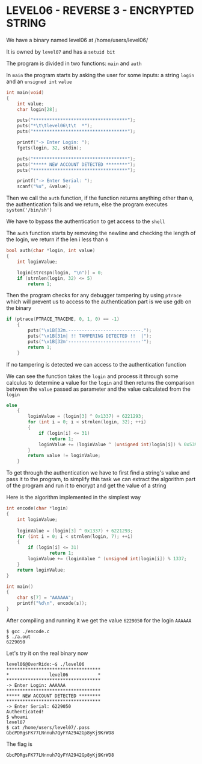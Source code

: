# LEVEL06 - REVERSE 3 - ENCRYPTED STRING

We have a binary named level06 at /home/users/level06/

It is owned by `level07` and has a `setuid bit`

The program is divided in two functions: `main` and `auth`

In `main` the program starts by asking the user for some inputs: a string `login` and an `unsigned int` `value`

```c
int main(void)
{
	int value;
	char login[28];

	puts("***********************************");
	puts("*\t\tlevel06\t\t  *");
	puts("***********************************");

	printf("-> Enter Login: ");
	fgets(login, 32, stdin);

	puts("***********************************");
	puts("***** NEW ACCOUNT DETECTED ********");
	puts("***********************************");

	printf("-> Enter Serial: ");
	scanf("%u", &value);
```

Then we call the `auth` function, if the function returns anything other than `0`, the authentication fails and we return, else the program executes `system('/bin/sh')`

We have to bypass the authentication to get access to the `shell`

The `auth` function starts by removing the newline and checking the length of the login, we return if the len i less than `6`

```c
bool auth(char *login, int value)
{
	int loginValue;

	login[strcspn(login, "\n")] = 0;
	if (strnlen(login, 32) <= 5)
		return 1;
```

Then the program checks for any debugger tampering by using `ptrace` which will prevent us to access to the authentication part is we use gdb on the binary

```c
if (ptrace(PTRACE_TRACEME, 0, 1, 0) == -1)
	{
		puts("\x1B[32m.---------------------------.");
		puts("\x1B[31m| !! TAMPERING DETECTED !!  |");
		puts("\x1B[32m'---------------------------'");
		return 1;
	}
```

If no tampering is detected we can access to the authentication function

We can see the function takes the `login` and process it through some calculus to determine a value for the `login` and then returns the comparison between the `value` passed as parameter and the value calculated from the `login`

```c
else
	{
		loginValue = (login[3] ^ 0x1337) + 6221293;
		for (int i = 0; i < strnlen(login, 32); ++i)
		{
			if (login[i] <= 31)
				return 1;
			loginValue += (loginValue ^ (unsigned int)login[i]) % 0x539;
		}
		return value != loginValue;
	}
```

To get through the authentication we have to first find a string's value and pass it to the program, to simplify this task we can extract the algorithm part of the program and run it to encrypt and get the value of a string

Here is the algorithm implemented in the simplest way
```c
int encode(char *login)
{
	int loginValue;
	
	loginValue = (login[3] ^ 0x1337) + 6221293;
	for (int i = 0; i < strnlen(login, 7); ++i)
	{
		if (login[i] <= 31)
				return 1;
		loginValue += (loginValue ^ (unsigned int)login[i]) % 1337;
	}
	return loginValue;
}

int main()
{
	char s[7] = "AAAAAA";
	printf("%d\n", encode(s));
}
```

After compiling and running it we get the value `6229050` for the login `AAAAAA`

```
$ gcc ./encode.c
$ ./a.out
6229050
```

Let's try it on the real binary now
```
level06@OverRide:~$ ./level06
***********************************
*               level06           *
***********************************
-> Enter Login: AAAAAA
***********************************
***** NEW ACCOUNT DETECTED ********
***********************************
-> Enter Serial: 6229050
Authenticated!
$ whoami
level07
$ cat /home/users/level07/.pass
GbcPDRgsFK77LNnnuh7QyFYA2942Gp8yKj9KrWD8
```

The flag is
```
GbcPDRgsFK77LNnnuh7QyFYA2942Gp8yKj9KrWD8
```